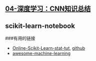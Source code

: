 ## [04-深度学习：CNN知识总结](https://www.zybuluo.com/mdeditor#571100)

## scikit-learn-notebook

###有用的链接

- [Online-Scikit-Learn-stat-tut](http://jaquesgrobler.github.io/Online-Scikit-Learn-stat-tut/index.html), [github](https://github.com/jaquesgrobler/Online-Scikit-Learn-stat-tut)
- [awesome-machine-learning](https://github.com/josephmisiti/awesome-machine-learning)
